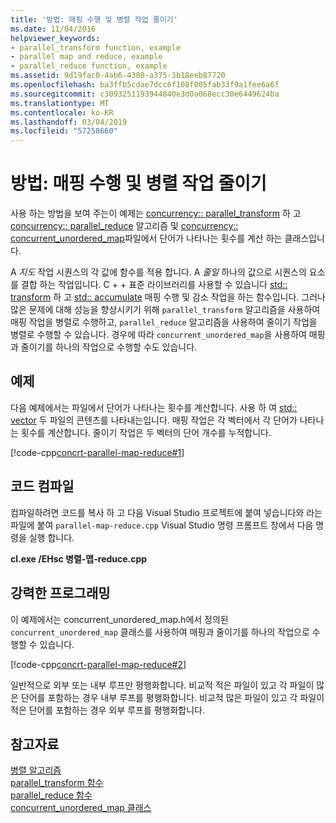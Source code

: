```yaml
---
title: '방법: 매핑 수행 및 병렬 작업 줄이기'
ms.date: 11/04/2016
helpviewer_keywords:
- parallel_transform function, example
- parallel map and reduce, example
- parallel_reduce function, example
ms.assetid: 9d19fac0-4ab6-4380-a375-3b18eeb87720
ms.openlocfilehash: ba3ffb5cdae7dcc6f108f005fab33f9a1fee6a6f
ms.sourcegitcommit: c3093251193944840e3d0a068ecc30e6449624ba
ms.translationtype: MT
ms.contentlocale: ko-KR
ms.lasthandoff: 03/04/2019
ms.locfileid: "57258660"
---
```

# <a name="how-to-perform-map-and-reduce-operations-in-parallel"></a>방법: 매핑 수행 및 병렬 작업 줄이기

사용 하는 방법을 보여 주는이 예제는 [concurrency:: parallel_transform](reference/concurrency-namespace-functions.md#parallel_transform) 하 고 [concurrency:: parallel_reduce](reference/concurrency-namespace-functions.md#parallel_reduce) 알고리즘 및 [concurrency:: concurrent_unordered_map](../../parallel/concrt/reference/concurrent-unordered-map-class.md)파일에서 단어가 나타나는 횟수를 계산 하는 클래스입니다.

A *지도* 작업 시퀀스의 각 값에 함수를 적용 합니다. A *줄일* 하나의 값으로 시퀀스의 요소를 결합 하는 작업입니다. C + + 표준 라이브러리를 사용할 수 있습니다 [std:: transform](../../standard-library/algorithm-functions.md#transform) 하 고 [std:: accumulate](../../standard-library/numeric-functions.md#accumulate) 매핑 수행 및 감소 작업을 하는 함수입니다. 그러나 많은 문제에 대해 성능을 향상시키기 위해 `parallel_transform` 알고리즘을 사용하여 매핑 작업을 병렬로 수행하고, `parallel_reduce` 알고리즘을 사용하여 줄이기 작업을 병렬로 수행할 수 있습니다. 경우에 따라 `concurrent_unordered_map`을 사용하여 매핑과 줄이기를 하나의 작업으로 수행할 수도 있습니다.

## <a name="example"></a>예제

다음 예제에서는 파일에서 단어가 나타나는 횟수를 계산합니다. 사용 하 여 [std:: vector](../../standard-library/vector-class.md) 두 파일의 콘텐츠를 나타내는입니다. 매핑 작업은 각 벡터에서 각 단어가 나타나는 횟수를 계산합니다. 줄이기 작업은 두 벡터의 단어 개수를 누적합니다.

[!code-cpp[concrt-parallel-map-reduce#1](../../parallel/concrt/codesnippet/cpp/how-to-perform-map-and-reduce-operations-in-parallel_1.cpp)]

## <a name="compiling-the-code"></a>코드 컴파일

컴파일하려면 코드를 복사 하 고 다음 Visual Studio 프로젝트에 붙여 넣습니다와 라는 파일에 붙여 `parallel-map-reduce.cpp` Visual Studio 명령 프롬프트 창에서 다음 명령을 실행 합니다.

**cl.exe /EHsc 병렬-맵-reduce.cpp**

## <a name="robust-programming"></a>강력한 프로그래밍

이 예제에서는 concurrent_unordered_map.h에서 정의된 `concurrent_unordered_map` 클래스를 사용하여 매핑과 줄이기를 하나의 작업으로 수행할 수 있습니다.

[!code-cpp[concrt-parallel-map-reduce#2](../../parallel/concrt/codesnippet/cpp/how-to-perform-map-and-reduce-operations-in-parallel_2.cpp)]

일반적으로 외부 또는 내부 루프만 평행화합니다. 비교적 적은 파일이 있고 각 파일이 많은 단어를 포함하는 경우 내부 루프를 평행화합니다. 비교적 많은 파일이 있고 각 파일이 적은 단어를 포함하는 경우 외부 루프를 평행화합니다.

## <a name="see-also"></a>참고자료

[병렬 알고리즘](../../parallel/concrt/parallel-algorithms.md)<br/>
[parallel_transform 함수](reference/concurrency-namespace-functions.md#parallel_transform)<br/>
[parallel_reduce 함수](reference/concurrency-namespace-functions.md#parallel_reduce)<br/>
[concurrent_unordered_map 클래스](../../parallel/concrt/reference/concurrent-unordered-map-class.md)
